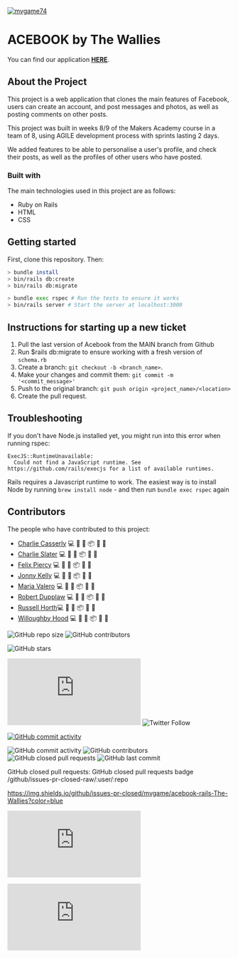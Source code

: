 [![mvgame74](https://circleci.com/gh/mvgame74/acebook-rails-The-Wallies.svg?style=svg&circle-token=692d9c4c326e8e079500a081b14042d7f4f35637)](https://circleci.com/gh/mvgame74/acebook-rails-The-Wallies)

# ACEBOOK by The Wallies

You can find our application **[HERE](https://aqueous-harbor-18057.herokuapp.com/posts)**.


## About the Project 

This project is a web application that clones the main features of Facebook, users can create an account, and post messages and photos, as well as posting comments on other posts.

This project was built in weeks 8/9 of the Makers Academy course in a team of 8, using AGILE development process with sprints lasting 2 days.

We added features to be able to personalise a user's profile, and check their posts, as well as the profiles of other users who have posted.

### Built with

The main technologies used in this project are as follows:

* Ruby on Rails
* HTML
* CSS

## Getting started

First, clone this repository. Then:

```bash
> bundle install
> bin/rails db:create
> bin/rails db:migrate

> bundle exec rspec # Run the tests to ensure it works
> bin/rails server # Start the server at localhost:3000
```

## Instructions for starting up a new ticket


1. Pull the last version of Acebook from the MAIN branch from Github
2. Run $rails db:migrate to ensure working with a fresh version of `schema.rb`
2. Create a branch: `git checkout -b <branch_name>`.
3. Make your changes and commit them: `git commit -m '<commit_message>'`
4. Push to the original branch: `git push origin <project_name>/<location>`
5. Create the pull request.


## Troubleshooting

If you don't have Node.js installed yet, you might run into this error when running rspec:

```
ExecJS::RuntimeUnavailable:
  Could not find a JavaScript runtime. See https://github.com/rails/execjs for a list of available runtimes.
 ```

Rails requires a Javascript runtime to work. The easiest way is to install Node by running `brew install node` - and then run `bundle exec rspec` again

## Contributors

The people who have contributed to this project:

* [Charlie Casserly](https://github.com/charlie-casserly) 💻 🔣 📖 📦 👀 📓
* [Charlie Slater](https://github.com/cms718) 💻 🔣 📖 📦 👀 📓
* [Felix Piercy](https://github.com/fel1xp) 💻 🔣 📖 📦 👀 📓
* [Jonny Kelly](https://github.com/JD-Kelly) 💻 🔣 📖 📦 👀 📓
* [Maria Valero](https://github.com/mvgame74) 💻 🔣 📖 📦 👀 📓
* [Robert Dupplaw](https://github.com/rdupplaw) 💻 🔣 📖 📦 👀 📓
* [Russell Horth](https://github.com/russell-h)💻 🔣 📖 📦 👀 📓
* [Willoughby Hood](https://github.com/Wh3g) 💻 🔣 📖 📦 👀 📓


![GitHub repo size](https://img.shields.io/github/repo-size/mvgame/acebook-rails-The-Wallies)
![GitHub contributors](https://img.shields.io/github/contributors/mvgame/acebook-rails-The-Wallies)




![GitHub stars](https://img.shields.io/github/stars/mvgame/acebook-rails-The-Wallies?style=social)


![GitHub forks](https://img.shields.io/github/forks/scottydocs/README-template.md?style=social)
![Twitter Follow](https://img.shields.io/twitter/follow/scottydocs?style=social)


[![GitHub commit activity](https://github-readme-stats.vercel.app/api?username=mvgame)](https://github.com/mvgame74)


![GitHub commit activity](https://img.shields.io/github/commit-activity/y/mvgame/acebook-rails-The-Wallies?color=pink)
![GitHub contributors](/github/:variant/:user/:repo)
![GitHub closed pull requests](https://img.shields.io/github/issues-pr-closed/mvgame74/acebook-rails-The-Wallies?color=blue)
![GitHub last commit](/github/last-commit/:user/:repo/:branch)


GitHub closed pull requests:	GitHub closed pull requests badge	/github/issues-pr-closed-raw/:user/:repo

https://img.shields.io/github/issues-pr-closed/mvgame/acebook-rails-The-Wallies?color=blue


![GitHub forks](https://img.shields.io/github/forks/scottydocs/README-template.md?style=social)


![GitHub forks](https://img.shields.io/github/forks/mvgame74/acebook-rails-The-Wallies/README-template.md?style=social)

